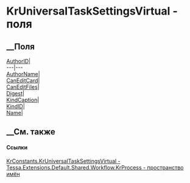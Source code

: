 # KrUniversalTaskSettingsVirtual - поля
##  __Поля
[AuthorID](F_Tessa_Extensions_Default_Shared_Workflow_KrProcess_KrConstants_KrUniversalTaskSettingsVirtual_AuthorID.htm)|  
---|---  
[AuthorName](F_Tessa_Extensions_Default_Shared_Workflow_KrProcess_KrConstants_KrUniversalTaskSettingsVirtual_AuthorName.htm)|  
[CanEditCard](F_Tessa_Extensions_Default_Shared_Workflow_KrProcess_KrConstants_KrUniversalTaskSettingsVirtual_CanEditCard.htm)|  
[CanEditFiles](F_Tessa_Extensions_Default_Shared_Workflow_KrProcess_KrConstants_KrUniversalTaskSettingsVirtual_CanEditFiles.htm)|  
[Digest](F_Tessa_Extensions_Default_Shared_Workflow_KrProcess_KrConstants_KrUniversalTaskSettingsVirtual_Digest.htm)|  
[KindCaption](F_Tessa_Extensions_Default_Shared_Workflow_KrProcess_KrConstants_KrUniversalTaskSettingsVirtual_KindCaption.htm)|  
[KindID](F_Tessa_Extensions_Default_Shared_Workflow_KrProcess_KrConstants_KrUniversalTaskSettingsVirtual_KindID.htm)|  
[Name](F_Tessa_Extensions_Default_Shared_Workflow_KrProcess_KrConstants_KrUniversalTaskSettingsVirtual_Name.htm)|  
## __См. также
#### Ссылки
[KrConstants.KrUniversalTaskSettingsVirtual -
](T_Tessa_Extensions_Default_Shared_Workflow_KrProcess_KrConstants_KrUniversalTaskSettingsVirtual.htm)
[Tessa.Extensions.Default.Shared.Workflow.KrProcess - пространство
имён](N_Tessa_Extensions_Default_Shared_Workflow_KrProcess.htm)
